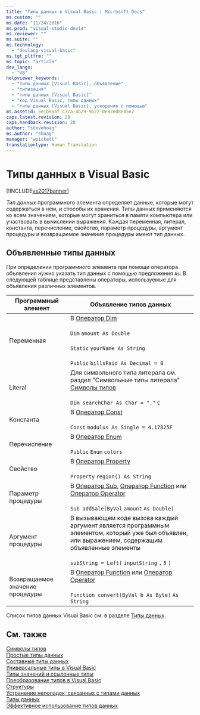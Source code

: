 ```yaml
---
title: "Типы данных в Visual Basic | Microsoft Docs"
ms.custom: ""
ms.date: "11/24/2016"
ms.prod: "visual-studio-dev14"
ms.reviewer: ""
ms.suite: ""
ms.technology: 
  - "devlang-visual-basic"
ms.tgt_pltfrm: ""
ms.topic: "article"
dev_langs: 
  - "VB"
helpviewer_keywords: 
  - "типы данных [Visual Basic], объявление"
  - "типизация"
  - "типы данных [Visual Basic]"
  - "код Visual Basic, типы данных"
  - "типы данных [Visual Basic], ускорение с помощью"
ms.assetid: 5e1b9aaf-c7ca-4b29-9b22-0e82ed8e85e2
caps.latest.revision: 28
caps.handback.revision: 28
author: "stevehoag"
ms.author: "shoag"
manager: "wpickett"
translationtype: Human Translation
---
```

# Типы данных в Visual Basic
[!INCLUDE[vs2017banner](../../../../csharp/includes/vs2017banner.md)]

*Тип данных* программного элемента определяет данные, которые могут содержаться в нем, и способы их хранения.  Типы данных применяются ко всем значениям, которые могут храниться в памяти компьютера или участвовать в вычислении выражения.  Каждая переменная, литерал, константа, перечисление, свойство, параметр процедуры, аргумент процедуры и возвращаемое значение процедуры имеют тип данных.  
  
## Объявленные типы данных  
 При определении программного элемента при помощи оператора объявления нужно указать тип данных с помощью предложения `As`.  В следующей таблице представлены операторы, используемые для объявления различных элементов.  
  
|Программный элемент|Объявление типов данных|  
|-------------------------|-----------------------------|  
|Переменная|В [Оператор Dim](../../../../visual-basic/language-reference/statements/dim-statement.md)<br /><br /> `Dim`   `amount As Double`<br /><br /> `Static`   `yourName As String`<br /><br /> `Public`   `billsPaid As Decimal = 0`|  
|Literal|Для символьного типа литерала см. раздел "Символьные типы литерала" [Символы типов](../../../../visual-basic/programming-guide/language-features/data-types/type-characters.md)<br /><br /> `Dim searchChar As Char = "."`  `C`|  
|Константа|В [Оператор Const](../../../../visual-basic/language-reference/statements/const-statement.md)<br /><br /> `Const`   `modulus As Single = 4.17825F`|  
|Перечисление|В [Оператор Enum](../../../../visual-basic/language-reference/statements/enum-statement.md)<br /><br /> `Public`   `Enum`   `colors`|  
|Свойство|В [Оператор Property](../../../../visual-basic/language-reference/statements/property-statement.md)<br /><br /> `Property`   `region() As String`|  
|Параметр процедуры|В [Оператор Sub](../../../../visual-basic/language-reference/statements/sub-statement.md), [Оператор Function](../../../../visual-basic/language-reference/statements/function-statement.md) или [Оператор Operator](../../../../visual-basic/language-reference/statements/operator-statement.md)<br /><br /> `Sub addSale(ByVal`   `amount`   `As Double)`|  
|Аргумент процедуры|В вызывающем коде вызова каждый аргумент является программным элементом, который уже был объявлен, или выражением, содержащим объявленные элементы<br /><br /> `subString = Left(`  `inputString`  `,`   `5`  `)`|  
|Возвращаемое значение процедуры|В [Оператор Function](../../../../visual-basic/language-reference/statements/function-statement.md) или [Оператор Operator](../../../../visual-basic/language-reference/statements/operator-statement.md)<br /><br /> `Function convert(ByVal b As Byte)`   `As String`|  
  
 Список типов данных Visual Basic см. в разделе [Типы данных](../../../../visual-basic/language-reference/data-types/data-type-summary.md).  
  
## См. также  
 [Символы типов](../../../../visual-basic/programming-guide/language-features/data-types/type-characters.md)   
 [Простые типы данных](../../../../visual-basic/programming-guide/language-features/data-types/elementary-data-types.md)   
 [Составные типы данных](../../../../visual-basic/programming-guide/language-features/data-types/composite-data-types.md)   
 [Универсальные типы в Visual Basic](../../../../visual-basic/programming-guide/language-features/data-types/generic-types.md)   
 [Типы значений и ссылочные типы](../../../../visual-basic/programming-guide/language-features/data-types/value-types-and-reference-types.md)   
 [Преобразование типов в Visual Basic](../../../../visual-basic/programming-guide/language-features/data-types/type-conversions.md)   
 [Структуры](../../../../visual-basic/programming-guide/language-features/data-types/structures.md)   
 [Устранение неполадок, связанных с типами данных](../../../../visual-basic/programming-guide/language-features/data-types/troubleshooting-data-types.md)   
 [Типы данных](../../../../visual-basic/language-reference/data-types/data-type-summary.md)   
 [Эффективное использование типов данных](../../../../visual-basic/programming-guide/language-features/data-types/efficient-use-of-data-types.md)